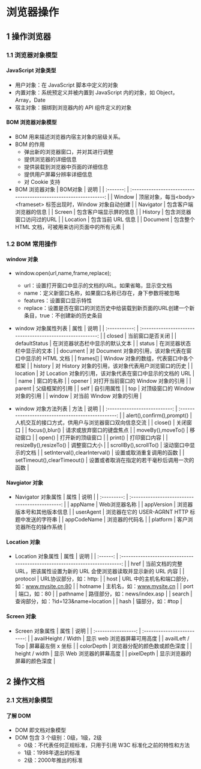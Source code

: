 <link rel=stylesheet href=style.css>
<h1> 浏览器操作  </h1>
<h2> 1 操作浏览器 </h2>
<h3> 1.1 浏览器对象模型 </h3>
<h4> JavaScript 对象类型 </h4>

  - 用户对象：在 JavaScript 脚本中定义的对象
  - 内置对象：系统预定义并被内置到 JavaScript 内的对象，如 Object，Array，Date
  - 宿主对象：捆绑到浏览器内的 API 组件定义的对象

<h4> BOM 浏览器对象模型 </h4>

  - BOM 用来描述浏览器内宿主对象的层级关系。
  - BOM 的作用
    - 弹出新的浏览器窗口，并对其进行调整
    - 提供浏览器的详细信息
    - 提供装载到浏览器中页面的详细信息
    - 提供用户屏幕分辨率详细信息
    - 对 Cookie 支持
  - BOM 浏览器对象
    |  BOM对象  |                               说明                                |
    | :-------: | :---------------------------------------------------------------: |
    |  Window   | 顶层对象，每当\<body> \<frameset> 标签出现时，Window 对象自动创建 |
    | Navigator |                      包含客户端浏览器的信息                       |
    |  Screen   |                      包含客户端显示屏的信息                       |
    |  History  |                     包含浏览器窗口访问过的URL                     |
    | Location  |                         包含当前 URL 信息                         |
    | Document  |         包含整个 HTML 文档，可被用来访问页面中的所有元素          |

<h3> 1.2 BOM 常用操作 </h3>
<h4> window 对象 </h4>

  - window.open(url,name,frame,replace);
    - url：设置打开窗口中显示的文档的URL。如果省略，显示空文档
    - name：定义新窗口名称，如果窗口名称已存在，身下参数将被忽略
    - features：设置窗口显示特性
    - replace：设置是否在窗口的浏览历史中给装载到新页面的URL创建一个新条目，true：不创建新的历史条目
  - window 对象属性列表
    |     属性      |                            说明                            |
    | :-----------: | :--------------------------------------------------------: |
    |    closed     |                      当前窗口是否关闭                      |
    | defaultStatus |               在浏览器状态栏中显示的默认文本               |
    |    status     |                 在浏览器状态栏中显示的文本                 |
    |   document    | 对 Document 对象的引用，该对象代表在窗口中显示的 HTML 文档 |
    |   frames[]    |           Window 对象的数组，代表窗口中各个框架            |
    |    history    |    对 History 对象的引用，该对象代表用户浏览窗口的历史     |
    |   location    | 对 Location 对象的引用，该对象代表在窗口中显示的文档的 URL |
    |     name      |                         窗口的名称                         |
    |    opener     |             对打开当前窗口的 Window 对象的引用             |
    |    parent     |                       父级框架的引用                       |
    |     self      |                         自引用属性                         |
    |      top      |               对顶级窗口的 Window 对象的引用               |
    |    window     |                  对当前 Window 对象的引用                  |

  - window 对象方法列表
    |             方法              |                        说明                        |
    | :---------------------------: | :------------------------------------------------: |
    |  alert(),confirm(),prompt()   | 人机交互的接口方式，供用户与浏览器窗口双向信息交流 |
    |            close()            |                      关闭窗口                      |
    |        focus(),blur()         |              请求或放弃窗口的键盘焦点              |
    |       moveBy(),moveTo()       |                      移动窗口                      |
    |            open()             |                  打开新的顶级窗口                  |
    |            print()            |                    打印窗口内容                    |
    |     resizeBy(),resizeTo()     |                    调整窗口大小                    |
    |     scrollBy(),scrollTo()     |                滚动窗口中显示的文档                |
    | setInterval(),clearInterval() |              设置或取消重复调用的函数              |
    |  setTimeout(),clearTimeout()  |    设置或者取消在指定的若干毫秒后调用一次的函数    |

<h4> Navgiator 对象 </h4>

  - Navigator 对象属性
    |    属性     |                      说明                       |
    | :---------: | :---------------------------------------------: |
    |   appName   |                  Web浏览器名称                  |
    | appVersion  |           浏览器版本号和其他版本信息            |
    |  userAgent  | 浏览器在它的 USER-AGRNT HTTP 标题中发送的字符串 |
    | appCodeName |                 浏览器的代码名                  |
    |  platform   |            客户浏览器所在的操作系统             |

<h4> Location 对象 </h4>

  - Location 对象属性
    |   属性   |                                     说明                                     |
    | :------: | :--------------------------------------------------------------------------: |
    |   href   | 当前文档的完整 URL，把该属性设置为新的 URL 会使浏览器读取并显示新的 URL 内容 |
    | protocol |                            URL协议部分，如：http:                            |
    |   host   |                URL 中的主机名和端口部分，如：www.mysite.cn:80                |
    | hotname  |                          主机名，如：www.mysite.cn                           |
    |   port   |                                 端口，如：80                                 |
    | pathname |                         路径部分，如：news/index.asp                         |
    |  search  |                     查询部分，如：?id=123&name=location                      |
    |   hash   |                               锚部分，如：#top                               |

<h4> Screen 对象 </h4>

  - Screen 对象属性
    |        属性         |            说明             |
    | :-----------------: | :-------------------------: |
    | availHeight / Width | 显示 web 浏览器屏幕可用高度 |
    |   availLeft / Top   |      屏幕最左侧 x 坐标     |
    | colorDepth | 浏览器分配的颜色数或颜色深度 |
    | height / width | 显示 Web 浏览器的屏幕高度 | 
    | pixelDepth | 显示浏览器的屏幕的颜色深度 |

<h2> 2 操作文档 </h2>
<h3> 2.1 文档对象模型 </h3>
<h4> 了解 DOM </h4>

  - DOM 即文档对象模型
  - DOM 包含 3 个级别：0级，1级，2级
    - 0级：不代表任何正规标准，只用于引用 W3C 标准化之前的特性和方法
    - 1级：1998年退出的标准
    - 2级：2000年推出的标准
